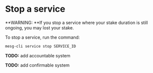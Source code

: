 # Stop a service

**WARNING: **If you stop a service where your stake duration is still ongoing, you may lost your stake.

To stop a service, run the command:

```bash
mesg-cli service stop SERVICE_ID
```



**TODO:** add accountable system

**TODO:** add confirmable system

